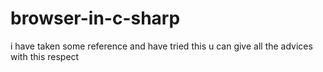 # browser-in-c-sharp
i have taken some reference and have tried this u can give all the advices with this respect
